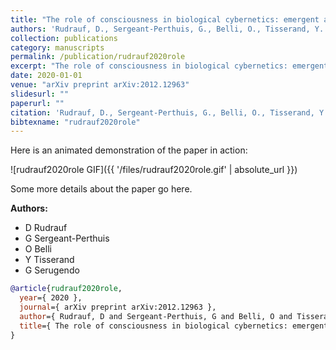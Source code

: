 ```yaml
---
title: "The role of consciousness in biological cybernetics: emergent adaptive and maladaptive behaviours in artificial agents governed by the projective consciousness model"
authors: 'Rudrauf, D., Sergeant-Perthuis, G., Belli, O., Tisserand, Y. & Serugendo, G.'
collection: publications
category: manuscripts
permalink: /publication/rudrauf2020role
excerpt: "The role of consciousness in biological cybernetics: emergent adaptive and maladaptive behaviours in artificial agents governed by the projective consciousness model"
date: 2020-01-01
venue: "arXiv preprint arXiv:2012.12963"
slidesurl: ""
paperurl: ""
citation: 'Rudrauf, D., Sergeant-Perthuis, G., Belli, O., Tisserand, Y. & Serugendo, G. (2020). "The role of consciousness in biological cybernetics: emergent adaptive and maladaptive behaviours in artificial agents governed by the projective consciousness model." arXiv preprint arXiv:2012.12963.'
bibtexname: "rudrauf2020role"
---
```


Here is an animated demonstration of the paper in action:

![rudrauf2020role GIF]({{ '/files/rudrauf2020role.gif' | absolute_url }})

Some more details about the paper go here.

**Authors:**
 - D Rudrauf
 - G Sergeant-Perthuis
 - O Belli
 - Y Tisserand
 - G Serugendo

```bibtex
@article{rudrauf2020role,
  year={ 2020 },
  journal={ arXiv preprint arXiv:2012.12963 },
  author={ Rudrauf, D and Sergeant-Perthuis, G and Belli, O and Tisserand, Y and Serugendo, G },
  title={ The role of consciousness in biological cybernetics: emergent adaptive and maladaptive behaviours in artificial agents governed by the projective consciousness model },
}
```
